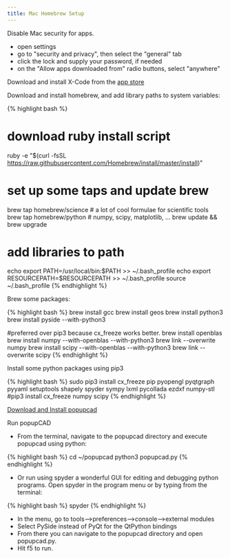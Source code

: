 ```yaml
---
title: Mac Homebrew Setup
---
```


Disable Mac security for apps.

- open settings
- go to "security and privacy", then select the "general" tab
- click the lock and supply your password, if needed
- on the "Allow apps downloaded from" radio buttons, select "anywhere"

Download and install X-Code from the [app store](<https://developer.apple.com/xcode/>)

Download and install homebrew, and add library paths to system variables:

{% highlight bash %}
# download ruby install script
ruby -e "$(curl -fsSL https://raw.githubusercontent.com/Homebrew/install/master/install)"

# set up some taps and update brew
brew tap homebrew/science # a lot of cool formulae for scientific tools
brew tap homebrew/python # numpy, scipy, matplotlib, ...
brew update && brew upgrade

# add libraries to path
echo export PATH=/usr/local/bin:\$PATH >> ~/.bash_profile
echo export RESOURCEPATH=\$RESOURCEPATH >> ~/.bash_profile
source ~/.bash_profile
{% endhighlight %}

Brew some packages:

{% highlight bash %}
brew install gcc
brew install geos
brew install python3
brew install pyside --with-python3

#preferred over pip3 because cx_freeze works better.
brew install openblas
brew install numpy --with-openblas --with-python3
brew link --overwrite numpy
brew install scipy --with-openblas --with-python3
brew link --overwrite scipy
{% endhighlight %}

Install some python packages using pip3

{% highlight bash %}
sudo pip3 install cx_freeze pip pyopengl pyqtgraph pyyaml setuptools shapely spyder sympy lxml pycollada ezdxf numpy-stl
#pip3 install cx_freeze numpy scipy
{% endhighlight %}

[Download and Install popupcad]({{site.baseurl}}/docs/mac-popupcad-download)

Run popupCAD

* From the terminal, navigate to the popupcad directory and execute popupcad using python:

{% highlight bash %}
cd ~/popupcad
python3 popupcad.py
{% endhighlight %}

* Or run using spyder a wonderful GUI for editing and debugging python programs. Open spyder in the program menu or by typing from the terminal:

{% highlight bash %}
spyder
{% endhighlight %}

* In the menu, go to tools-->preferences-->console-->external modules
* Select PySide instead of PyQt for the QtPython bindings
* From there you can navigate to the popupcad directory and open popupcad.py.
* Hit f5 to run.

<!--
Download and run this [script]({{site.url}}/assets/scripts/install_popupcad_mac.sh)

- once you download the script, you may have to permit it to be executed on your local machine.  
- open up a terminal window and navigate to the directory where you downloaded the script.

type:

{% highlight bash %}
chmod +x install_popupcad_mac.sh
./install_popupcad_mac.sh
{% endhighlight %}

-->